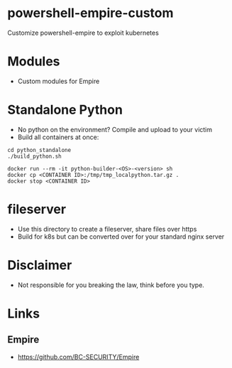 # powershell-empire-custom
Customize powershell-empire to exploit kubernetes


# Modules
* Custom modules for Empire

# Standalone Python
* No python on the environment? Compile and upload to your victim
* Build all containers at once:
```
cd python_standalone
./build_python.sh

docker run --rm -it python-builder-<OS>-<version> sh
docker cp <CONTAINER ID>:/tmp/tmp_localpython.tar.gz .
docker stop <CONTAINER ID>
```

# fileserver
* Use this directory to create a fileserver, share files over https
* Build for k8s but can be converted over for your standard nginx server

# Disclaimer
* Not responsible for you breaking the law, think before you type.


# Links

## Empire
* https://github.com/BC-SECURITY/Empire

